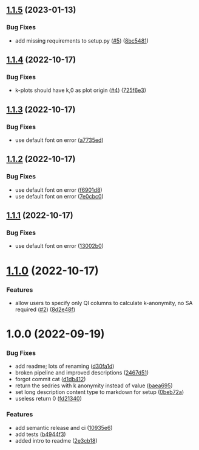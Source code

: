 ## [1.1.5](https://github.com/strmprivacy/strm-privacy-diagnostics/compare/v1.1.4...v1.1.5) (2023-01-13)


### Bug Fixes

* add missing requirements to setup.py ([#5](https://github.com/strmprivacy/strm-privacy-diagnostics/issues/5)) ([8bc5481](https://github.com/strmprivacy/strm-privacy-diagnostics/commit/8bc548175b2be5b7ed0c7225e1feffb0d3fe0855))

## [1.1.4](https://github.com/strmprivacy/strm-privacy-diagnostics/compare/v1.1.3...v1.1.4) (2022-10-17)


### Bug Fixes

* k-plots should have k,0 as plot origin ([#4](https://github.com/strmprivacy/strm-privacy-diagnostics/issues/4)) ([725f6e3](https://github.com/strmprivacy/strm-privacy-diagnostics/commit/725f6e3072d38244f09c843d277ad5d29cd91594))

## [1.1.3](https://github.com/strmprivacy/strm-privacy-diagnostics/compare/v1.1.2...v1.1.3) (2022-10-17)


### Bug Fixes

* use default font on error ([a7735ed](https://github.com/strmprivacy/strm-privacy-diagnostics/commit/a7735ed1d3c9caad7f4edb7d3d966296a566c95c))

## [1.1.2](https://github.com/strmprivacy/strm-privacy-diagnostics/compare/v1.1.1...v1.1.2) (2022-10-17)


### Bug Fixes

* use default font on error ([f6901d8](https://github.com/strmprivacy/strm-privacy-diagnostics/commit/f6901d8832c876b146c898eacd8b092fbc9c6773))
* use default font on error ([7e0cbc0](https://github.com/strmprivacy/strm-privacy-diagnostics/commit/7e0cbc03044978db984622cfced0130c137426b2))

## [1.1.1](https://github.com/strmprivacy/strm-privacy-diagnostics/compare/v1.1.0...v1.1.1) (2022-10-17)


### Bug Fixes

* use default font on error ([13002b0](https://github.com/strmprivacy/strm-privacy-diagnostics/commit/13002b0f92f463339a022941440c883bced429a4))

# [1.1.0](https://github.com/strmprivacy/strm-privacy-diagnostics/compare/v1.0.0...v1.1.0) (2022-10-17)


### Features

* allow users to specify only QI columns to calculate k-anonymity, no SA required ([#2](https://github.com/strmprivacy/strm-privacy-diagnostics/issues/2)) ([8d2e48f](https://github.com/strmprivacy/strm-privacy-diagnostics/commit/8d2e48fdfe353a41d896e4296d04cdedab4c6d1e))

# 1.0.0 (2022-09-19)


### Bug Fixes

* add readme; lots of renaming ([d30fa1d](https://github.com/strmprivacy/strm-privacy-diagnostics/commit/d30fa1d657c581f1d855e3e9328182b311ae7344))
* broken pipeline and improved descriptions ([2467d51](https://github.com/strmprivacy/strm-privacy-diagnostics/commit/2467d5160381ed6273174cedfb78c64b1eb34ebc))
* forgot commit cat ([d1db412](https://github.com/strmprivacy/strm-privacy-diagnostics/commit/d1db4126c51e6b07226e404a9659d35500f6be9d))
* return the sedries with k anonymity instead of value ([baea695](https://github.com/strmprivacy/strm-privacy-diagnostics/commit/baea695b82f9c6c78a6f16a017c51ca8446a8cb8))
* set long description content type to markdown for setup ([0beb72a](https://github.com/strmprivacy/strm-privacy-diagnostics/commit/0beb72a94448c5150a7fedf0b4222dcbf4ae67ff))
* useless return 0 ([fd21340](https://github.com/strmprivacy/strm-privacy-diagnostics/commit/fd21340e6162e5d582cc09fff778d6034cb8e2a4))


### Features

* add semantic release and ci ([10935e6](https://github.com/strmprivacy/strm-privacy-diagnostics/commit/10935e6230547d00e5abe8ae00ae80d5ca20e9f2))
* add tests ([b4944f3](https://github.com/strmprivacy/strm-privacy-diagnostics/commit/b4944f374ed9127184cd33ccfc89988e87e3ccf1))
* added intro to readme ([2e3cb18](https://github.com/strmprivacy/strm-privacy-diagnostics/commit/2e3cb18e35f0dfa2051f03a83aa780654c5b3002))
